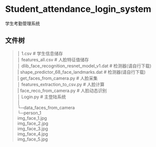 # Student_attendance_login_system
学生考勤管理系统
## 文件树
> │  1.csv # 学生信息储存  
> │  features_all.csv # 人脸特征值储存  
> │  dlib_face_recognition_resnet_model_v1.dat # 检测器(请自行下载)  
> |  shape_predictor_68_face_landmarks.dat # 检测器(请自行下载)   
> |  get_faces_from_camera.py #  人脸采集  
> │  features_extraction_to_csv.py # 人脸计算  
> |  face_reco_from_camera.py # 人脸动态识别  
> │  Login.py # 主登陆系统  
> │  
> └─data_faces_from_camera  
>     └─person_1  
>             img_face_1.jpg  
>             img_face_2.jpg  
>             img_face_3.jpg  
>             img_face_4.jpg  
>             img_face_5.jpg 
